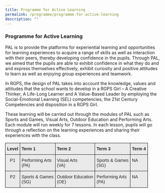 ```yaml
---
title: Programme for Active Learning
permalink: /programme/programme-for-active-learning
description: ""
---
```

### Programme for Active Learning

PAL is to provide the platforms for experiential learning and opportunities for learning experiences to acquire a range of skills as well as interaction with their peers, thereby developing confidence in the pupils. Through PAL, we aimed that the pupils are able to exhibit confidence in what they do and and express themselves effectively, exhibit curiosity and positive attitudes to learn as well as enjoying group experiences and teamwork.

In RGPS, the design of PAL takes into account the knowledge, values and attitudes that the school wants to develop in a RGPS Girl – A Creative Thinker, A Life-Long Learner and A Value-Based Leader by employing the Social-Emotional Learning (SEL) competencies, the 21st Century Competencies and disposition in a RGPS Girl.

These learning will be carried out through the modules of PAL such as Sports and Games, Visual Arts, Outdoor Education and Performing Arts. Each module will run weekly for 7 lessons. In each lesson, pupils will go through a reflection on the learning experiences and sharing their experiences with the class.

<style type="text/css">
.tg  {border-collapse:collapse;border-spacing:0;}
.tg td{border-color:black;border-style:solid;border-width:1px;font-family:Arial, sans-serif;font-size:14px;
  overflow:hidden;padding:10px 5px;word-break:normal;}
.tg th{border-color:black;border-style:solid;border-width:1px;font-family:Arial, sans-serif;font-size:14px;
  font-weight:normal;overflow:hidden;padding:10px 5px;word-break:normal;}
.tg .tg-y7qa{background-color:#EAEAEA;color:#222;text-align:left;vertical-align:top}
.tg .tg-ii8k{background-color:#EAEAEA;color:#222;text-align:center;vertical-align:top}
.tg .tg-rj1p{background-color:#EAEAEA;color:#222;font-weight:bold;text-align:left;vertical-align:top}
</style>
<table class="tg">
<thead>
  <tr>
    <th class="tg-rj1p">Level</th>
    <th class="tg-rj1p">Term 1</th>
    <th class="tg-rj1p">Term 2</th>
    <th class="tg-rj1p">Term 3</th>
    <th class="tg-rj1p">Term 4</th>
  </tr>
</thead>
<tbody>
  <tr>
    <td class="tg-ii8k">P1</td>
    <td class="tg-y7qa">Performing Arts<br>(PA)</td>
    <td class="tg-y7qa">Visual Arts<br>(VA)</td>
    <td class="tg-y7qa">Sports &amp; Games<br>(SG)</td>
    <td class="tg-y7qa">NA</td>
  </tr>
  <tr>
    <td class="tg-ii8k">P2</td>
    <td class="tg-y7qa">Sports &amp; Games<br>(SG)</td>
    <td class="tg-y7qa">Outdoor Education<br>(OE)<br></td>
    <td class="tg-y7qa">Performing Arts<br>(PA)</td>
    <td class="tg-y7qa">NA</td>
  </tr>
</tbody>
</table>